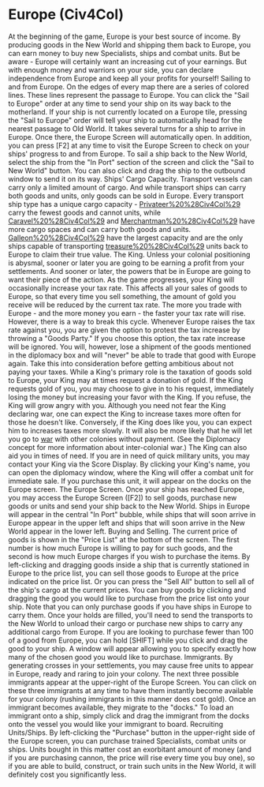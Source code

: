 # Europe (Civ4Col)

At the beginning of the game, Europe is your best source of income. By producing goods in the New World and shipping them back to Europe, you can earn money to buy new Specialists, ships and combat units. But be aware - Europe will certainly want an increasing cut of your earnings. But with enough money and warriors on your side, you can declare independence from Europe and keep all your profits for yourself!
Sailing to and from Europe.
On the edges of every map there are a series of colored lines. These lines represent the passage to Europe. You can click the "Sail to Europe" order at any time to send your ship on its way back to the motherland. If your ship is not currently located on a Europe tile, pressing the "Sail to Europe" order will tell your ship to automatically head for the nearest passage to Old World.
It takes several turns for a ship to arrive in Europe. Once there, the Europe Screen will automatically open. In addition, you can press [F2] at any time to visit the Europe Screen to check on your ships' progress to and from Europe.
To sail a ship back to the New World, select the ship from the "In Port" section of the screen and click the "Sail to New World" button. You can also click and drag the ship to the outbound window to send it on its way.
Ships' Cargo Capacity.
Transport vessels can carry only a limited amount of cargo. And while transport ships can carry both goods and units, only goods can be sold in Europe. Every transport ship type has a unique cargo capacity - [Privateer%20%28Civ4Col%29](Privateers) carry the fewest goods and cannot units, while [Caravel%20%28Civ4Col%29](Caravels) and [Merchantman%20%28Civ4Col%29](Merchantmen) have more cargo spaces and can carry both goods and units. [Galleon%20%28Civ4Col%29](Galleons) have the largest capacity and are the only ships capable of transporting [treasure%20%28Civ4Col%29](treasure) units back to Europe to claim their true value.
The King.
Unless your colonial positioning is abysmal, sooner or later you are going to be earning a profit from your settlements. And sooner or later, the powers that be in Europe are going to want their piece of the action. As the game progresses, your King will occasionally increase your tax rate. This affects all your sales of goods to Europe, so that every time you sell something, the amount of gold you receive will be reduced by the current tax rate. The more you trade with Europe - and the more money you earn - the faster your tax rate will rise.
However, there is a way to break this cycle. Whenever Europe raises the tax rate against you, you are given the option to protest the tax increase by throwing a "Goods Party." If you choose this option, the tax rate increase will be ignored. You will, however, lose a shipment of the goods mentioned in the diplomacy box and will "never" be able to trade that good with Europe again. Take this into consideration before getting ambitious about not paying your taxes.
While a King's primary role is the taxation of goods sold to Europe, your King may at times request a donation of gold. If the King requests gold of you, you may choose to give in to his request, immediately losing the money but increasing your favor with the King. If you refuse, the King will grow angry with you. Although you need not fear the King declaring war, one can expect the King to increase taxes more often for those he doesn't like.
Conversely, if the King does like you, you can expect him to increases taxes more slowly. It will also be more likely that he will let you go to [war](war) with other colonies without payment. (See the Diplomacy concept for more information about inter-colonial war.)
The King can also aid you in times of need. If you are in need of quick military units, you may contact your King via the Score Display. By clicking your King's name, you can open the diplomacy window, where the King will offer a combat unit for immediate sale. If you purchase this unit, it will appear on the docks on the Europe screen.
The Europe Screen.
Once your ship has reached Europe, you may access the Europe Screen ([F2]) to sell goods, purchase new goods or units and send your ship back to the New World. Ships in Europe will appear in the central "In Port" bubble, while ships that will soon arrive in Europe appear in the upper left and ships that will soon arrive in the New World appear in the lower left.
Buying and Selling.
The current price of goods is shown in the "Price List" at the bottom of the screen. The first number is how much Europe is willing to pay for such goods, and the second is how much Europe charges if you wish to purchase the items.
By left-clicking and dragging goods inside a ship that is currently stationed in Europe to the price list, you can sell those goods to Europe at the price indicated on the price list. Or you can press the "Sell All" button to sell all of the ship's cargo at the current prices.
You can buy goods by clicking and dragging the good you would like to purchase from the price list onto your ship. Note that you can only purchase goods if you have ships in Europe to carry them. Once your holds are filled, you'll need to send the transports to the New World to unload their cargo or purchase new ships to carry any additional cargo from Europe. If you are looking to purchase fewer than 100 of a good from Europe, you can hold [SHIFT] while you click and drag the good to your ship. A window will appear allowing you to specify exactly how many of the chosen good you would like to purchase.
Immigrants.
By generating crosses in your settlements, you may cause free units to appear in Europe, ready and raring to join your colony. The next three possible immigrants appear at the upper-right of the Europe Screen. You can click on these three immigrants at any time to have them instantly become available for your colony (rushing immigrants in this manner does cost gold). Once an immigrant becomes available, they migrate to the "docks." To load an immigrant onto a ship, simply click and drag the immigrant from the docks onto the vessel you would like your immigrant to board.
Recruiting Units/Ships.
By left-clicking the "Purchase" button in the upper-right side of the Europe screen, you can purchase trained Specialists, combat units or ships. Units bought in this matter cost an exorbitant amount of money (and if you are purchasing cannon, the price will rise every time you buy one), so if you are able to build, construct, or train such units in the New World, it will definitely cost you significantly less.